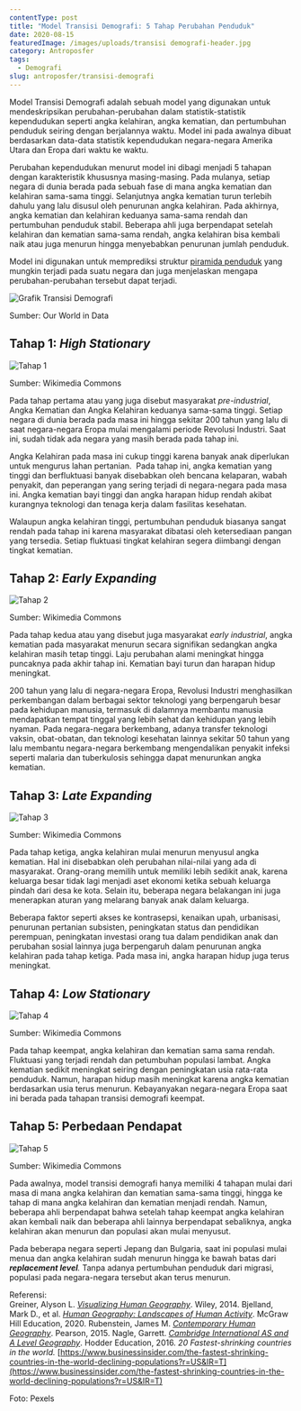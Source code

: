 ```yaml
---
contentType: post
title: "Model Transisi Demografi: 5 Tahap Perubahan Penduduk"
date: 2020-08-15
featuredImage: /images/uploads/transisi demografi-header.jpg
category: Antroposfer
tags:
  - Demografi
slug: antroposfer/transisi-demografi
---
```


Model Transisi Demografi adalah sebuah model yang digunakan untuk mendeskripsikan perubahan-perubahan dalam statistik-statistik kependudukan seperti angka kelahiran, angka kematian, dan pertumbuhan penduduk seiring dengan berjalannya waktu. Model ini pada awalnya dibuat berdasarkan data-data statistik kependudukan negara-negara Amerika Utara dan Eropa dari waktu ke waktu.

Perubahan kependudukan menurut model ini dibagi menjadi 5 tahapan dengan karakteristik khususnya masing-masing. Pada mulanya, setiap negara di dunia berada pada sebuah fase di mana angka kematian dan kelahiran sama-sama tinggi. Selanjutnya angka kematian turun terlebih dahulu yang lalu disusul oleh penurunan angka kelahiran. Pada akhirnya, angka kematian dan kelahiran keduanya sama-sama rendah dan pertumbuhan penduduk stabil. Beberapa ahli juga berpendapat setelah kelahiran dan kematian sama-sama rendah, angka kelahiran bisa kembali naik atau juga menurun hingga menyebabkan penurunan jumlah penduduk.

Model ini digunakan untuk memprediksi struktur [piramida penduduk](https://supergeografi.com/antroposfer/piramida-penduduk/) yang mungkin terjadi pada suatu negara dan juga menjelaskan mengapa perubahan-perubahan tersebut dapat terjadi.

![Grafik Transisi Demografi](images/uploads/image-25-1024x812.png)

Sumber: Our World in Data

## Tahap 1: _High Stationary_

![Tahap 1](images/uploads/image-26.png)

Sumber: Wikimedia Commons

Pada tahap pertama atau yang juga disebut masyarakat _pre-industrial_, Angka Kematian dan Angka Kelahiran keduanya sama-sama tinggi. Setiap negara di dunia berada pada masa ini hingga sekitar 200 tahun yang lalu di saat negara-negara Eropa mulai mengalami periode Revolusi Industri. Saat ini, sudah tidak ada negara yang masih berada pada tahap ini.

Angka Kelahiran pada masa ini cukup tinggi karena banyak anak diperlukan untuk mengurus lahan pertanian.  Pada tahap ini, angka kematian yang tinggi dan berfluktuasi banyak disebabkan oleh bencana kelaparan, wabah penyakit, dan peperangan yang sering terjadi di negara-negara pada masa ini. Angka kematian bayi tinggi dan angka harapan hidup rendah akibat kurangnya teknologi dan tenaga kerja dalam fasilitas kesehatan.

Walaupun angka kelahiran tinggi, pertumbuhan penduduk biasanya sangat rendah pada tahap ini karena masyarakat dibatasi oleh ketersediaan pangan yang tersedia. Setiap fluktuasi tingkat kelahiran segera diimbangi dengan tingkat kematian.

## Tahap 2: _Early Expanding_

![Tahap 2](images/uploads/image-21.png)

Sumber: Wikimedia Commons

Pada tahap kedua atau yang disebut juga masyarakat _early industrial_, angka kematian pada masyarakat menurun secara signifikan sedangkan angka kelahiran masih tetap tinggi. Laju perubahan alami meningkat hingga puncaknya pada akhir tahap ini. Kematian bayi turun dan harapan hidup meningkat.

200 tahun yang lalu di negara-negara Eropa, Revolusi Industri menghasilkan perkembangan dalam berbagai sektor teknologi yang berpengaruh besar pada kehidupan manusia, termasuk di dalamnya membantu manusia mendapatkan tempat tinggal yang lebih sehat dan kehidupan yang lebih nyaman. Pada negara-negara berkembang, adanya transfer teknologi vaksin, obat-obatan, dan teknologi kesehatan lainnya sekitar 50 tahun yang lalu membantu negara-negara berkembang mengendalikan penyakit infeksi seperti malaria dan tuberkulosis sehingga dapat menurunkan angka kematian.

## Tahap 3: _Late Expanding_

![Tahap 3](images/uploads/image-24.png)

Sumber: Wikimedia Commons

Pada tahap ketiga, angka kelahiran mulai menurun menyusul angka kematian. Hal ini disebabkan oleh perubahan nilai-nilai yang ada di masyarakat. Orang-orang memilih untuk memiliki lebih sedikit anak, karena keluarga besar tidak lagi menjadi aset ekonomi ketika sebuah keluarga pindah dari desa ke kota. Selain itu, beberapa negara belakangan ini juga menerapkan aturan yang melarang banyak anak dalam keluarga.

Beberapa faktor seperti akses ke kontrasepsi, kenaikan upah, urbanisasi, penurunan pertanian subsisten, peningkatan status dan pendidikan perempuan, peningkatan investasi orang tua dalam pendidikan anak dan perubahan sosial lainnya juga berpengaruh dalam penurunan angka kelahiran pada tahap ketiga. Pada masa ini, angka harapan hidup juga terus meningkat.

## Tahap 4: _Low Stationary_

![Tahap 4 ](images/uploads/image-23.png)

Sumber: Wikimedia Commons

Pada tahap keempat, angka kelahiran dan kematian sama sama rendah. Fluktuasi yang terjadi rendah dan petumbuhan populasi lambat. Angka kematian sedikit meningkat seiring dengan peningkatan usia rata-rata penduduk. Namun, harapan hidup masih meningkat karena angka kematian berdasarkan usia terus menurun. Kebayanyakan negara-negara Eropa saat ini berada pada tahapan transisi demografi keempat.

## Tahap 5: Perbedaan Pendapat

![Tahap 5](images/uploads/image-22.png)

Sumber: Wikimedia Commons

Pada awalnya, model transisi demografi hanya memiliki 4 tahapan mulai dari masa di mana angka kelahiran dan kematian sama-sama tinggi, hingga ke tahap di mana angka kelahiran dan kematian menjadi rendah. Namun, beberapa ahli berpendapat bahwa setelah tahap keempat angka kelahiran akan kembali naik dan beberapa ahli lainnya berpendapat sebaliknya, angka kelahiran akan menurun dan populasi akan mulai menyusut.

Pada beberapa negara seperti Jepang dan Bulgaria, saat ini populasi mulai menua dan angka kelahiran sudah menurun hingga ke bawah batas dari **_replacement level_**_._ Tanpa adanya pertumbuhan penduduk dari migrasi, populasi pada negara-negara tersebut akan terus menurun.

Referensi:  
Greiner, Alyson L. [_Visualizing Human Geography_](https://amzn.to/2WYRB4u). Wiley, 2014. 
Bjelland, Mark D., et al. [_Human Geography: Landscapes of Human Activity_](https://amzn.to/38OQPva). McGraw Hill Education, 2020. 
Rubenstein, James M. [_Contemporary Human Geography_](https://amzn.to/3d7G2h0). Pearson, 2015. 
Nagle, Garrett. [_Cambridge International AS and A Level Geography_](https://amzn.to/2zslj9e). Hodder Education, 2016. 
_20 Fastest-shrinking countries in the world._ [https://www.businessinsider.com/the-fastest-shrinking-countries-in-the-world-declining-populations?r=US&IR=T](https://www.businessinsider.com/the-fastest-shrinking-countries-in-the-world-declining-populations?r=US&IR=T)

Foto: Pexels
